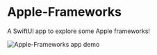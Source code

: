 # Apple-Frameworks
A SwiftUI app to explore some Apple frameworks! 

![Apple-Frameworks app demo](./Apple-Frameworks.gif)
